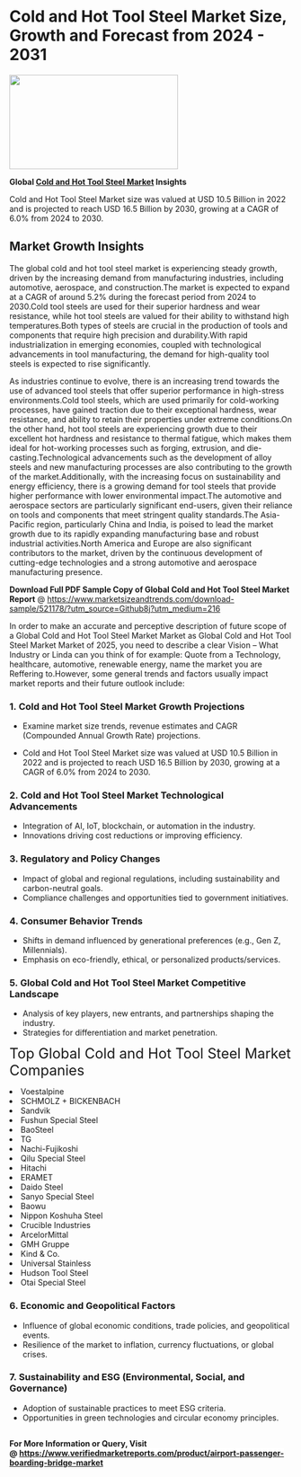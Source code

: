 <H1>Cold and Hot Tool Steel Market Size, Growth and Forecast from 2024 - 2031</H1><img class="aligncenter size-medium wp-image-584254" src="https://thirdeyenews.in/wp-content/uploads/2024/09/Global-Market-Research-300x168.jpeg" alt="" width="300" height="168" /><p><strong>Global&nbsp;<a href="https://www.marketsizeandtrends.com/download-sample/521178/?utm_source=Github8j?utm_medium=216">Cold and Hot Tool Steel Market</a> Insights</strong></p><p>Cold and Hot Tool Steel Market size was valued at USD 10.5 Billion in 2022 and is projected to reach USD 16.5 Billion by 2030, growing at a CAGR of 6.0% from 2024 to 2030.</p><p><h2>Market Growth Insights</h2> <p>The global cold and hot tool steel market is experiencing steady growth, driven by the increasing demand from manufacturing industries, including automotive, aerospace, and construction.The market is expected to expand at a CAGR of around 5.2% during the forecast period from 2024 to 2030.Cold tool steels are used for their superior hardness and wear resistance, while hot tool steels are valued for their ability to withstand high temperatures.Both types of steels are crucial in the production of tools and components that require high precision and durability.With rapid industrialization in emerging economies, coupled with technological advancements in tool manufacturing, the demand for high-quality tool steels is expected to rise significantly.</p> <p>As industries continue to evolve, there is an increasing trend towards the use of advanced tool steels that offer superior performance in high-stress environments.Cold tool steels, which are used primarily for cold-working processes, have gained traction due to their exceptional hardness, wear resistance, and ability to retain their properties under extreme conditions.On the other hand, hot tool steels are experiencing growth due to their excellent hot hardness and resistance to thermal fatigue, which makes them ideal for hot-working processes such as forging, extrusion, and die-casting.Technological advancements such as the development of alloy steels and new manufacturing processes are also contributing to the growth of the market.Additionally, with the increasing focus on sustainability and energy efficiency, there is a growing demand for tool steels that provide higher performance with lower environmental impact.The automotive and aerospace sectors are particularly significant end-users, given their reliance on tools and components that meet stringent quality standards.The Asia-Pacific region, particularly China and India, is poised to lead the market growth due to its rapidly expanding manufacturing base and robust industrial activities.North America and Europe are also significant contributors to the market, driven by the continuous development of cutting-edge technologies and a strong automotive and aerospace manufacturing presence.</p> <p><span class=""><strong>Download Full PDF Sample Copy of Global Cold and Hot Tool Steel Market Report</strong> @ <a href="https://www.marketsizeandtrends.com/download-sample/521178/?utm_source=Github8j?utm_medium=216" target="_blank">https://www.marketsizeandtrends.com/download-sample/521178/?utm_source=Github8j?utm_medium=216</a></span></p><p>In order to make an accurate and perceptive description of future scope of a Global&nbsp;Cold and Hot Tool Steel Market Market as Global&nbsp;Cold and Hot Tool Steel Market Market of 2025, you need to describe a clear Vision &ndash; What Industry or Linda can you think of for example: Quote from a Technology, healthcare, automotive, renewable energy, name the market you are Reffering to.However, some general trends and factors usually impact market reports and their future outlook include:</p><h3>1.&nbsp;<strong>Cold and Hot Tool Steel Market Growth Projections</strong></h3><ul><li>Examine market size trends, revenue estimates and CAGR (Compounded Annual Growth Rate) projections.</li><li><p>Cold and Hot Tool Steel Market size was valued at USD 10.5 Billion in 2022 and is projected to reach USD 16.5 Billion by 2030, growing at a CAGR of 6.0% from 2024 to 2030.</p></li></ul><h3>2.&nbsp;<strong>Cold and Hot Tool Steel Market Technological Advancements</strong></h3><ul><li>Integration of AI, IoT, blockchain, or automation in the industry.</li><li>Innovations driving cost reductions or improving efficiency.</li></ul><h3>3.&nbsp;<strong>Regulatory and Policy Changes</strong></h3><ul><li>Impact of global and regional regulations, including sustainability and carbon-neutral goals.</li><li>Compliance challenges and opportunities tied to government initiatives.</li></ul><h3>4.&nbsp;<strong>Consumer Behavior Trends</strong></h3><ul><li>Shifts in demand influenced by generational preferences (e.g., Gen Z, Millennials).</li><li>Emphasis on eco-friendly, ethical, or personalized products/services.</li></ul><h3>5.&nbsp;<strong>Global Cold and Hot Tool Steel Market Competitive Landscape</strong></h3><ul><li>Analysis of key players, new entrants, and partnerships shaping the industry.</li><li>Strategies for differentiation and market penetration.</li></ul><p data-pm-slice="1 1 []"><span style="color: inherit; font-family: inherit; font-size: 25px;">Top Global Cold and Hot Tool Steel Market Companies</span></p><div class="" data-test-id=""><p><li>Voestalpine</li><li> SCHMOLZ + BICKENBACH</li><li> Sandvik</li><li> Fushun Special Steel</li><li> BaoSteel</li><li> TG</li><li> Nachi-Fujikoshi</li><li> Qilu Special Steel</li><li> Hitachi</li><li> ERAMET</li><li> Daido Steel</li><li> Sanyo Special Steel</li><li> Baowu</li><li> Nippon Koshuha Steel</li><li> Crucible Industries</li><li> ArcelorMittal</li><li> GMH Gruppe</li><li> Kind & Co.</li><li> Universal Stainless</li><li> Hudson Tool Steel</li><li> Otai Special Steel</li></p></div><h3>6.&nbsp;<strong>Economic and Geopolitical Factors</strong></h3><ul><li>Influence of global economic conditions, trade policies, and geopolitical events.</li><li>Resilience of the market to inflation, currency fluctuations, or global crises.</li></ul><h3>7.&nbsp;<strong>Sustainability and ESG (Environmental, Social, and Governance)</strong></h3><ul><li>Adoption of sustainable practices to meet ESG criteria.</li><li>Opportunities in green technologies and circular economy principles.</li></ul><h2><strong style="font-size: 14px;">For More Information or Query, Visit @&nbsp;</strong><a style="background-color: #ffffff; font-size: 14px;" href="https://www.marketsizeandtrends.com/report/cold-and-hot-tool-steel-market/" target="_blank">https://www.verifiedmarketreports.com/product/airport-passenger-boarding-bridge-market</a></h2>